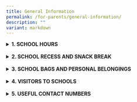 ```yaml
---
title: General Information
permalink: /for-parents/general-information/
description: ""
variant: markdown
---
```

<details>
<summary><b>1. SCHOOL HOURS</b></summary><br>
<table style="border: 1px solid rgb(42, 42, 42); width: 773px;">
<tbody class="" style="margin: 0px; outline: 0px; padding: 0px;">
<tr>
<td width="128" style="padding: 5px; text-align: center; border: 1px solid rgb(42, 42, 42);">&nbsp;</td>
<td width="129" style="padding: 5px; text-align: center; border: 1px solid rgb(42, 42, 42);">Monday</td>
<td width="129" style="padding: 5px; text-align: center; border: 1px solid rgb(42, 42, 42);">Tuesday</td>
<td width="129" style="padding: 5px; text-align: center; border: 1px solid rgb(42, 42, 42);">Wednesday</td>
<td width="129" style="padding: 5px; text-align: center; border: 1px solid rgb(42, 42, 42);">Thursday</td>
<td width="129" style="padding: 5px; text-align: center; border: 1px solid rgb(42, 42, 42);">Friday</td></tr>
<tr>
<td width="128" style="padding: 8px; text-align: center; vertical-align: middle; border: 1px solid rgb(42, 42, 42);"><b>Start</b></td>
<td width="645" colspan="5" style="padding: 8px; text-align: center; vertical-align: middle; border: 1px solid rgb(42, 42, 42);">7.30am</td></tr>
<tr>
<td width="128" style="padding: 8px; text-align: center; vertical-align: middle; border: 1px solid rgb(42, 42, 42);"><b>End</b></td>
<td width="516" colspan="4" style="padding: 8px; text-align: center; vertical-align: middle; border: 1px solid rgb(42, 42, 42);">1.25pm</td>
<td width="128" style="padding: 8px; text-align: center; vertical-align: middle; border: 1px solid rgb(42, 42, 42);">1.10pm</td></tr></tbody>
</table>
<br>
1.1 All students are strongly encouraged to settle down in the assembly area at least 15 minutes before the start of school to get ready for the school day.
<br><br>
1.2 Gate Opening Hours<br><br>
<table style="border: 1px solid rgb(42, 42, 42); width: 773px;">
<tbody class="" style="margin: 0px; outline: 0px; padding: 0px;">
<tr>
<td width="257" style="padding: 8px; text-align: center; vertical-align: middle; border: 1px solid rgb(42, 42, 42);"><b>School Gates</b></td>
<td width="258" style="padding: 8px; text-align: center; vertical-align: middle; border: 1px solid rgb(42, 42, 42);"><b>Main Gate</b></td>
<td width="258" style="padding: 8px; text-align: center; vertical-align: middle; border: 1px solid rgb(42, 42, 42);"><b>Back Gate (Bus-stop)</b></td></tr>
<tr>
<td width="257" style="padding: 8px; text-align: center; vertical-align: middle; border: 1px solid rgb(42, 42, 42);">Opening Hours</td>
<td width="258" style="padding: 8px; text-align: center; vertical-align: middle; border: 1px solid rgb(42, 42, 42);">6.15am - 6.30pm*</td>
<td width="258" style="padding: 8px; text-align: center; vertical-align: middle; border: 1px solid rgb(42, 42, 42);">6.30am - 7.30am<br>Daily Dismissal Time</td>
</tr></tbody>
</table>
<br>
Main Gate will be closed at the following dismissal times or earlier when the parking spaces are full. Only school buses are allowed into the school.<br>
* Mon to Thu: 1.10pm – 1.45pm&nbsp;<br>
* Fri: 12.50pm – 1.30pm
<br><br>
1.3 For safety reasons and a smoother traffic flow, on weekdays between 7.00am – 7.30am: <br>
  i.Cars coming from Kang Ching Road cannot enter the school main gate. <br>
 ii.No right turn into the school from Corporation Walk</details><br>
<details>
<summary><b>2. SCHOOL RECESS AND SNACK BREAK</b></summary><br>
<table style="border: 1px solid rgb(42, 42, 42); width: 773px;">
<tbody class="" style="margin: 0px; outline: 0px; padding: 0px;">
<tr>
<td width="386" style="padding: 8px; text-align: center; vertical-align: middle; border: 1px solid rgb(42, 42, 42);"><b>Level</b></td>
<td width="387" style="padding: 8px; text-align: center; vertical-align: middle; border: 1px solid rgb(42, 42, 42);"><b>Mon-Fri</b></td></tr>
<tr>
<td width="386" style="padding: 8px; text-align: center; vertical-align: middle; border: 1px solid rgb(42, 42, 42);">P5-P6</td>
<td width="387" style="padding: 8px; text-align: center; vertical-align: middle; border: 1px solid rgb(42, 42, 42);">9.10am&nbsp;–&nbsp;9.40am</td></tr>
<tr>
<td width="386" style="padding: 8px; text-align: center; vertical-align: middle; border: 1px solid rgb(42, 42, 42);">P1-P4</td>
<td width="387" style="padding: 8px; text-align: center; vertical-align: middle; border: 1px solid rgb(42, 42, 42);">9.40am&nbsp;– 10.10am</td></tr>
<tr>
<td width="386" style="padding: 8px; text-align: center; vertical-align: middle; border: 1px solid rgb(42, 42, 42);">P2-P3</td>
<td width="387" style="padding: 8px; text-align: center; vertical-align: middle; border: 1px solid rgb(42, 42, 42);">10.10am&nbsp;–&nbsp;10.40am</td></tr>
<tr><td width="386" style="padding: 8px; text-align: center; vertical-align: middle; border: 1px solid rgb(42, 42, 42);">Snack Break (P1-P6)</td>
<td width="387" style="padding: 8px; text-align: center; vertical-align: middle; border: 1px solid rgb(42, 42, 42);">12.10pm</td></tr></tbody>
</table>
<br>
2.1 Food and drinks should only be consumed in the canteen.<br><br>
2.2 Students are to queue up in an orderly manner and take turns to purchase their food and drink.<br><br>
2.3 Used crockery and cutlery must be returned to the designated receptacles.<br><br>
2.4 Students are to keep the canteen clean and litter-free.</details><br>
<details>
<summary><b>3. SCHOOL BAGS AND PERSONAL BELONGINGS</b></summary><br>
3.1 Students are expected to take responsibility for all their personal belongings. The school shall not be liable for the loss of any personal valuables.<br><br>
3.2 Students are advised to pack their bags according to their class timetable to avoid carrying heavy schoolbags. A storybook must be available for Silent Reading every day.<br><br>
3.3 Students are not to bring excessive pocket money or valuables to school.<br><br>
3.4 The school does not encourage students to bring mobile phones and/or unauthorised electronic devices to school. Should any student need to do so, they must adhere to the following guidelines and ensure responsible use. Mobile phones and/or unauthorised electronic devices:<br><br>
* must be switched off during lessons and/or other school activities<br>
* can only be used for communicating urgent matters after permission has been granted by a teacher<br>
* can only be used at the Parents’ Waiting Area after school dismissal for communication purposes only<br>
* are not allowed during tests or exams<br><br>
3.5 Non-adherence to the above guidelines may result in the confiscation of the mobile phones and/or any other unauthorised electronic devices. These items may also be subjected to investigations. Any confiscated valuables will be returned to the child or his/ her parent at an appropriate time.
</details>
<br>
<details>
<summary><b>4. VISITORS TO SCHOOLS</b></summary>
<br>
4.1 For the safety of our students, all visitors MUST collect a Visitor’s Pass from the security post and report to the General Office.<br><br>
4.2 Parents/Guardians dropping off or fetching their children should wait at the Parents’ Waiting Area.<br><br>
4.3 Parents may email their child’s teacher and make an appointment for a meeting. Parents may also email any feedback to lakeside_ps@moe.edu.sg. More contact information is available <a style="text-decoration: none" href="https://lakesidepri.moe.edu.sg/our-people/teaching-staff">here</a>.</details>
<br>
<details>
<summary><b>5. USEFUL CONTACT NUMBERS</b></summary>
<table style="border: 1px solid rgb(42, 42, 42); width: 773px;"><tbody><tr>
<td width="193" style="padding: 8px; text-align: center; vertical-align: middle; border: 1px solid rgb(42, 42, 42);"><b>Contact Person</b></td>
<td width="194" style="padding: 8px; text-align: center; vertical-align: middle; border: 1px solid rgb(42, 42, 42);"><b>Booklist</b></td>
<td width="194" style="padding: 8px; text-align: center; vertical-align: middle; border: 1px solid rgb(42, 42, 42);"><b>Contact Numbers</b></td>
<td width="194" style="padding: 8px; text-align: center; vertical-align: middle; border: 1px solid rgb(42, 42, 42);"><b>Opening Hours</b></td></tr>
<tr>
<td width="193" style="padding: 8px; text-align: center; vertical-align: middle; border: 1px solid rgb(42, 42, 42);">Bookshop<br>(Mrs Lim)</td>
<td width="194" style="padding: 8px; text-align: center; vertical-align: middle; border: 1px solid rgb(42, 42, 42);"><a style="text-decoration: none" href="/files/Booklist/p1%202024%20booklist.pdf" target="_blank">Primary 1</a><br><a style="text-decoration: none" href="/files/Booklist/p2%202024%20booklist.pdf" target="_blank">Primary 2</a><br><a style="text-decoration: none" href="/files/Booklist/p3%202024%20booklist.pdf" target="_blank">Primary 3</a><br><a style="text-decoration: none" href="/files/Booklist/p4%202024%20booklist.pdf" target="_blank">Primary 4</a><br><a style="text-decoration: none" href="/files/Booklist/p5%202024%20booklist.pdf" target="_blank">Primary 5</a><br><a style="text-decoration: none" href="/files/Booklist/p6%202024%20booklist.pdf" target="_blank">Primary 6</a></td>
<td width="194" style="padding: 8px; text-align: center; vertical-align: middle; border: 1px solid rgb(42, 42, 42);">87577234 (Call/WhatsApp)</td>
<td width="194" style="padding: 8px; text-align: center; vertical-align: middle; border: 1px solid rgb(42, 42, 42);">(Open on Mon-Fri 9am-2.30pm)<br>Email: textbook@engsengbook.com</td></tr>
<tr>
<td width="387" colspan="2" style="padding: 8px; text-align: center; vertical-align: middle; border: 1px solid rgb(42, 42, 42);">Dental Clinic<br>(Ms Suhaila Isa and Ms Della)</td>
<td width="194" style="padding: 8px; text-align: center; vertical-align: middle; border: 1px solid rgb(42, 42, 42);">91149842</td>
<td width="194" style="padding: 8px; text-align: center; vertical-align: middle; border: 1px solid rgb(42, 42, 42);">Open on Mon-Thurs, 8am-5pm<br>Open on Fri, 8am-5.30pm<br><i><span style="font-size:10.0pt;font-family:&quot;Arial&quot;,sans-serif;
  mso-fareast-font-family:&quot;Times New Roman&quot;">(1-2pm lunch break)</span></i></td></tr>
<tr>
<td width="387" colspan="2" style="padding: 8px; text-align: center; vertical-align: middle; border: 1px solid rgb(42, 42, 42);">Bus Co-ordinator</td>
<td width="194" colspan="2" style="padding: 8px; text-align: center; vertical-align: middle; border: 1px solid rgb(42, 42, 42);">Pls refer <a style="text-decoration: none" href="https://www.lakesidepri.moe.edu.sg/for-parents/schoolbusservice/">here</a></td></tr>
<tr>
<td width="193" style="padding: 8px; text-align: center; vertical-align: middle; border: 1px solid rgb(42, 42, 42);">Uniform Supplier<br>(Jeep Sing Fashion)</td>
<td width="194" style="padding: 8px; text-align: center; vertical-align: middle; border: 1px solid rgb(42, 42, 42);"><a style="text-decoration: none" href="/files/Admin%20Forms/uniform%20pamphlet%202024.pdf" target="_blank">Uniform Pamphlet</a></td>
<td width="194" style="padding: 8px; text-align: center; vertical-align: middle; border: 1px solid rgb(42, 42, 42);">6456 3198</td>
<td width="194" style="padding: 8px; text-align: center; vertical-align: middle; border: 1px solid rgb(42, 42, 42);">(Open on Monday,12pm-3pm)</td></tr></tbody></table>
<br>
In the event that Lakeside Primary School Dental Clinic is closed, pupils who require <span style="color: red;">EMERGENCY</span> dental treatment can call any of the buddy clinics (see below) for an appointment.
<br><br>
<table style="border: 1px solid rgb(42, 42, 42); width: 773px;"><tbody><tr>
<td width="194" style="padding: 8px; text-align: center; vertical-align: middle; border: 1px solid rgb(42, 42, 42);"><b>Dental Clinic</b></td>
<td width="194" style="padding: 8px; text-align: center; vertical-align: middle; border: 1px solid rgb(42, 42, 42);"><b>Telephone</b></td>
<td width="193" style="padding: 8px; text-align: center; vertical-align: middle; border: 1px solid rgb(42, 42, 42);"><b>Operating Hours</b></td></tr>
<tr>
<td width="194" style="padding: 8px; text-align: center; vertical-align: middle; border: 1px solid rgb(42, 42, 42);">Boon Lay Garden Primary School</td>
<td width="194" style="padding: 8px; text-align: center; vertical-align: middle; border: 1px solid rgb(42, 42, 42);">67957542</td>
<td width="194" style="padding: 8px; text-align: center; vertical-align: middle; border: 1px solid rgb(42, 42, 42);">Mon, Tues &amp; Fri</td></tr>
<tr>
<td width="194" style="padding: 8px; text-align: center; vertical-align: middle; border: 1px solid rgb(42, 42, 42);">Rulang Primary School</td>
<td width="194" style="padding: 8px; text-align: center; vertical-align: middle; border: 1px solid rgb(42, 42, 42);">65617150</td>
<td width="194" style="padding: 8px; text-align: center; vertical-align: middle; border: 1px solid rgb(42, 42, 42);">Mon, Tues &amp; Wed</td></tr>
<tr>
<td width="194" style="padding: 8px; text-align: center; vertical-align: middle; border: 1px solid rgb(42, 42, 42);">Bukit View Primary School</td>
<td width="194" style="padding: 8px; text-align: center; vertical-align: middle; border: 1px solid rgb(42, 42, 42);">65674745</td>
<td width="194" style="padding: 8px; text-align: center; vertical-align: middle; border: 1px solid rgb(42, 42, 42);">Wed &amp; Fri</td></tr></tbody></table>
</details>